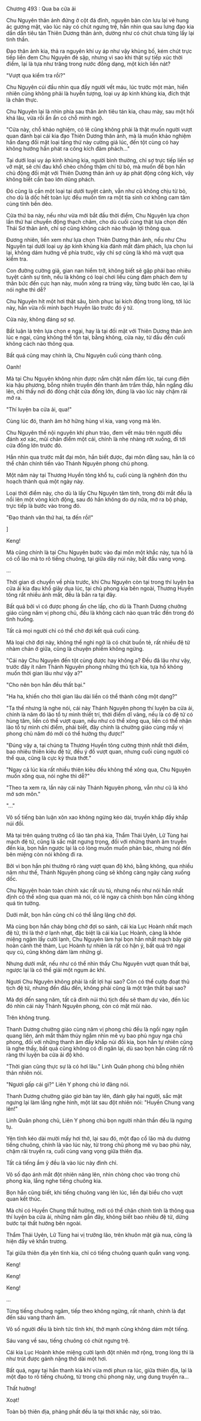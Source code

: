 




Chương 493 : Qua ba cửa ải


Chu Nguyên thân ảnh đứng ở cột đá đỉnh, nguyên bản còn lưu lại vẻ hung ác gương mặt, vào lúc này có chút ngưng trệ, hắn nhìn qua sau lưng đạo kia dần dần tiêu tán Thiên Dương thân ảnh, dường như có chút chưa từng lấy lại tinh thần.

Đạo thân ảnh kia, thả ra nguyên khí uy áp như vậy khủng bố, kém chút trực tiếp liền đem Chu Nguyên đè sập, nhưng vì sao khi thật sự tiếp xúc thời điểm, lại là tựa như trăng trong nước đồng dạng, một kích liền nát?

"Vượt qua kiểm tra rồi?"

Chu Nguyên cúi đầu nhìn qua đầy người vết máu, lúc trước một màn, hiển nhiên cũng không phải là huyễn tượng, loại uy áp kinh khủng kia, đích thật là chân thực.

Chu Nguyên lại là nhìn phía sau thân ảnh tiêu tán kia, chau mày, sau một hồi khá lâu, vừa rồi ẩn ẩn có chỗ minh ngộ.

"Cửa này, chỗ khảo nghiệm, có lẽ cũng không phải là thật muốn người vượt quan đánh bại cái kia đạo Thiên Dương thân ảnh, mà là muốn khảo nghiệm hắn đang đối mặt loại tầng thứ này cường giả lúc, đến tột cùng có hay không hướng hắn phát ra công kích đảm phách..."

Tại dưới loại uy áp kinh khủng kia, người bình thường, chỉ sợ trực tiếp liền sợ vỡ mật, sẽ chỉ đau khổ chèo chống thậm chí từ bỏ, mà muốn để bọn hắn chủ động đối mặt với Thiên Dương thân ảnh uy áp phát động công kích, vậy không biết cần bao lớn dũng phách.

Đó cũng là cần một loại tại dưới tuyệt cảnh, vẫn như cũ không chịu từ bỏ, cho dù là dốc hết toàn lực đều muốn tìm ra một tia sinh cơ không cam tâm cùng tính bền dẻo.

Cửa thứ ba này, nếu như vừa mới bắt đầu thời điểm, Chu Nguyên lựa chọn lần thứ hai chuyển động thạch châm, cho dù cuối cùng thật lựa chọn đến Thái Sơ thân ảnh, chỉ sợ cũng không cách nào thuận lợi thông qua.

Đương nhiên, liền xem như lựa chọn Thiên Dương thân ảnh, nếu như Chu Nguyên tại dưới loại uy áp kinh khủng kia đánh mất đảm phách, lựa chọn lui lại, không dám hướng về phía trước, vậy chỉ sợ cũng là khó mà vượt qua kiểm tra.

Con đường cường giả, gian nan hiểm trở, không biết sẽ gặp phải bao nhiêu tuyệt cảnh sự tình, nếu là không có loại chơi liều cùng đảm phách đem tự thân bức đến cực hạn này, muốn xông ra trùng vây, từng bước lên cao, lại là nói nghe thì dễ?

Chu Nguyên hít một hơi thật sâu, bình phục lại kích động trong lòng, tới lúc này, hắn vừa rồi minh bạch Huyền lão trước đó ý tứ.

Cửa này, không đáng sợ sợ.

Bất luận là trên lựa chọn e ngại, hay là tại đối mặt với Thiên Dương thân ảnh lúc e ngại, cũng không thể tồn tại, bằng không, cửa này, từ đầu đến cuối không cách nào thông qua.

Bất quá cũng may chính là, Chu Nguyên cuối cùng thành công.

Oanh!

Mà tại Chu Nguyên không nhịn được nắm chặt nắm đấm lúc, tại cung điện kia hậu phương, bỗng nhiên truyền đến thanh âm trầm thấp, hắn ngẩng đầu lên, chỉ thấy nơi đó đóng chặt cửa đồng lớn, đúng là vào lúc này chậm rãi mở ra.

"Thí luyện ba cửa ải, qua!"

Cùng lúc đó, thanh âm hờ hững hùng vĩ kia, vang vọng mà lên.

Chu Nguyên thể nội nguyên khí phun trào, đem vết máu trên người đều đánh xơ xác, mũi chân điểm một cái, chính là nhẹ nhàng rớt xuống, đi tới cửa đồng lớn trước đó.

Hắn nhìn qua trước mắt đại môn, hắn biết được, đại môn đằng sau, hẳn là có thể chân chính tiến vào Thánh Nguyên phong chủ phong.

Một năm này tại Thương Huyền tông khổ tu, cuối cùng là nghênh đón thu hoạch thành quả một ngày này.

Loại thời điểm này, cho dù là lấy Chu Nguyên tâm tính, trong đôi mắt đều là nổi lên một vòng kích động, sau đó hắn không do dự nữa, mở ra bộ pháp, trực tiếp là bước vào trong đó.

"Đạo thánh văn thứ hai, ta đến rồi!"

]

Keng!

Mà cũng chính là tại Chu Nguyên bước vào đại môn một khắc này, tựa hồ là có cổ lão mà to rõ tiếng chuông, tại giữa dãy núi này, bắt đầu vang vọng.

...

Thời gian di chuyển về phía trước, khi Chu Nguyên còn tại trong thí luyện ba cửa ải kia đau khổ giãy dụa lúc, tại chủ phong kia bên ngoài, Thương Huyền tông rất nhiều ánh mắt, đều là bắn ra tại đây.

Bất quá bởi vì có được phong ấn che lấp, cho dù là Thanh Dương chưởng giáo cùng năm vị phong chủ, đều là không cách nào quan trắc đến trong đó tình huống.

Tất cả mọi người chỉ có thể chờ đợi kết quả cuối cùng.

Mà loại chờ đợi này, không thể nghi ngờ là có chút buồn tẻ, rất nhiều đệ tử nhàm chán ở giữa, cũng là chuyện phiếm không ngừng.

"Cái này Chu Nguyên đến tột cùng được hay không a? Đều đã lâu như vậy, trước đây ít năm Thánh Nguyên phong những thủ tịch kia, tựa hồ không muốn thời gian lâu như vậy a?"

"Cho nên bọn hắn đều thất bại."

"Ha ha, khiến cho thời gian lâu dài liền có thể thành công một dạng?"

"Ta thế nhưng là nghe nói, cái này Thánh Nguyên phong thí luyện ba cửa ải, chính là năm đó lão tổ tự mình thiết trí, thời điểm dĩ vãng, nếu là có đệ tử có hùng tâm, liền có thể vượt quan, nếu như có thể xông qua, liền có thể nhận lão tổ tự mình chỉ điểm, phải biết, đây chính là chưởng giáo cùng mấy vị phong chủ năm đó mới có thể hưởng thụ được!"

"Đúng vậy a, tại chúng ta Thương Huyền tông cường thịnh nhất thời điểm, bao nhiêu thiên kiêu đệ tử, đều ý đồ vượt quan, nhưng cuối cùng người có thể qua, cũng là cực kỳ thưa thớt."

"Ngay cả lúc kia rất nhiều thiên kiêu đều không thể xông qua, Chu Nguyên muốn xông qua, nói nghe thì dễ?"

"Theo ta xem ra, lần này cái này Thánh Nguyên phong, vẫn như cũ là khó mở sơn môn."

"..."

Vô số tiếng bàn luận xôn xao không ngừng kéo dài, truyền khắp đầy khắp núi đồi.

Mà tại trên quảng trường cổ lão tàn phá kia, Thẩm Thái Uyên, Lữ Tùng hai mạch đệ tử, cũng là sắc mặt ngưng trọng, đối với những thanh âm truyền đến kia, bọn hắn ngược lại là có lòng muốn muốn phản bác, nhưng nói đến bên miệng còn nói không đi ra.

Bởi vì bọn hắn phi thường rõ ràng vượt quan độ khó, bằng không, qua nhiều năm như thế, Thánh Nguyên phong cũng sẽ không càng ngày càng xuống dốc.

Chu Nguyên hoàn toàn chính xác rất ưu tú, nhưng nếu như nói hắn nhất định có thể xông qua quan mà nói, có lẽ ngay cả chính bọn hắn cũng không quá tin tưởng.

Dưới mắt, bọn hắn cũng chỉ có thể lẳng lặng chờ đợi.

Mà cùng bọn hắn cháy bỏng chờ đợi so sánh, cái kia Lục Hoành nhất mạch đệ tử, thì là thờ ơ lạnh nhạt, đặc biệt là cái kia Lục Hoành, càng là khóe miệng ngậm lấy cười lạnh, Chu Nguyên làm hại bọn hắn nhất mạch bây giờ hoàn cảnh thê thảm, Lục Hoành tự nhiên là rất có hận ý, bất quá trở ngại quy củ, cũng không dám làm những gì.

Nhưng dưới mắt, nếu như có thể nhìn thấy Chu Nguyên vượt quan thất bại, ngược lại là có thể giải một ngụm ác khí.

Ngươi Chu Nguyên không phải là rất lợi hại sao? Còn có thể cướp đoạt thủ tịch đệ tử, nhưng đến đầu đến, không phải cũng là một trận thất bại sao?

Mà đợi đến sang năm, tất cả đỉnh núi thủ tịch đều sẽ tham dự vào, đến lúc đó nhìn cái này Thánh Nguyên phong, còn có mặt mũi nào.

Trên không trung.

Thanh Dương chưởng giáo cùng năm vị phong chủ đều là ngồi ngay ngắn quang liên, ánh mắt thâm thúy ngắm nhìn mê vụ bao phủ nguy nga chủ phong, đối với những thanh âm đầy khắp núi đồi kia, bọn hắn tự nhiên cũng là nghe thấy, bất quá cũng không có đi ngăn lại, dù sao bọn hắn cũng rất rõ ràng thí luyện ba cửa ải độ khó.

"Thời gian cũng thực sự là có hơi lâu." Linh Quân phong chủ bỗng nhiên thản nhiên nói.

"Ngươi gấp cái gì?" Liên Y phong chủ lơ đãng nói.

Thanh Dương chưởng giáo giơ bàn tay lên, đánh gãy hai người, sắc mặt ngưng lại làm lắng nghe hình, một lát sau đột nhiên nói: "Huyền Chung vang lên!"

Linh Quân phong chủ, Liên Y phong chủ bọn người nhãn thần đều là ngưng tụ.

Yên tĩnh kéo dài mười mấy hơi thở, lại sau đó, một đạo cổ lão mà du dương tiếng chuông, chính là vào lúc này, từ trong chủ phong mê vụ bao phủ này, chậm rãi truyền ra, cuối cùng vang vọng giữa thiên địa.

Tất cả tiếng ầm ỹ đều là vào lúc này đình chỉ.

Vô số đạo ánh mắt đột nhiên nâng lên, nhìn chòng chọc vào trong chủ phong kia, lắng nghe tiếng chuông kia.

Bọn hắn cũng biết, khi tiếng chuông vang lên lúc, liền đại biểu cho vượt quan kết thúc.

Mà chỉ có Huyền Chung thất hưởng, mới có thể chân chính tính là thông qua thí luyện ba cửa ải, những năm gần đây, không biết bao nhiêu đệ tử, dừng bước tại thất hưởng bên ngoài.

Thẩm Thái Uyên, Lữ Tùng hai vị trưởng lão, trên khuôn mặt già nua, cũng là hiện đầy vẻ khẩn trương.

Tại giữa thiên địa yên tĩnh kia, chỉ có tiếng chuông quanh quẩn vang vọng.

Keng!

Keng!

Keng!

...

Từng tiếng chuông ngâm, tiếp theo không ngừng, rất nhanh, chính là đạt đến sáu vang thanh âm.

Vô số người đều là bình tức tĩnh khí, thở mạnh cũng không dám một tiếng.

Sáu vang về sau, tiếng chuông có chút ngưng trệ.

Cái kia Lục Hoành khóe miệng cười lạnh đột nhiên mở rộng, trong lòng thì là như trút được gánh nặng thở dài một hơi.

Bất quá, ngay tại hắn thanh kia khí vừa mới phun ra lúc, giữa thiên địa, lại là một đạo to rõ tiếng chuông, từ trong chủ phong này, ung dung truyền ra...

Thất hưởng!

Xoạt!

Toàn bộ thiên địa, phảng phất đều là tại thời khắc này, sôi trào.




